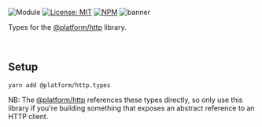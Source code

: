 ![Module](https://img.shields.io/badge/%40platform-http.types-%23EA4E7E.svg)
[![License: MIT](https://img.shields.io/badge/license-MIT-blue.svg)](https://opensource.org/licenses/MIT)
[![NPM](https://img.shields.io/npm/v/@platform/http.types.svg?colorB=blue&style=flat)](https://www.npmjs.com/package/@platform/http.types)
![banner](https://user-images.githubusercontent.com/185555/75078859-a9643600-556b-11ea-915b-0212f11967d9.png)

Types for the [@platform/http](../http) library.

<p>&nbsp;<p>

## Setup

    yarn add @platform/http.types

NB: The [@platform/http](../http) references these types directly, so only use this library if you're building something that exposes an abstract reference to an HTTP client.

<p>&nbsp;<p>
<p>&nbsp;<p>
